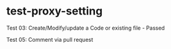 # test-proxy-setting

Test 03: Create/Modify/update a Code or existing file - Passed

Test 05: Comment via pull request 

